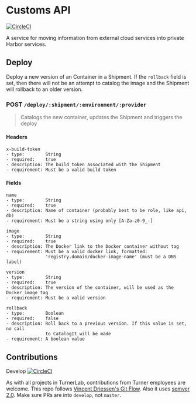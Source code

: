 # Customs API

[![CircleCI](https://circleci.com/gh/turnerlabs/customs-api/tree/master.svg?style=svg)](https://circleci.com/gh/turnerlabs/customs-api/tree/master)

A service for moving information from external cloud services into private Harbor services.


## Deploy

Deploy a new version of an Container in a Shipment. If the `rollback` field is set, then there will
not be an attempt to catalog the image and the Shipment will rollback to an older version.


### POST `/deploy/:shipment/:environment/:provider`

> Catalogs the new container, updates the Shipment and triggers the deploy

#### Headers

```
x-build-token
- type:        String
- required:    true
- description: The build token associated with the Shipment
- requirement: Must be a valid build token
```


#### Fields

```
name
- type:        String
- required:    true
- description: Name of container (probably best to be role, like api, db)
- requirement: Must be a string using only [A-Za-z0-9_-]

image
- type:        String
- required:    true
- description: The Docker link to the Docker container without tag
- requirement: Must be a valid docker link, formatted:
               'registry.domain/docker-image-name' (must be a DNS label)

version
- type:        String
- required:    true
- description: The version of the container, will be used as the Docker image tag
- requirement: Must be a valid version

rollback
- type:        Boolean
- required:    false
- description: Roll back to a previous version. If this value is set, no call
               to CatalogIt will be made
- requirement: A boolean value
```


## Contributions

Develop [![CircleCI](https://circleci.com/gh/turnerlabs/customs-api/tree/develop.svg?style=svg)](https://circleci.com/gh/turnerlabs/customs-api/tree/develop)

As with all projects in TurnerLab, contributions from Turner employees are welcome. This repo follows
[Vincent Driessen's Git Flow](http://nvie.com/posts/a-successful-git-branching-model/). Also it uses
[semver 2.0](http://semver.org/spec/v2.0.0.html). Make sure PRs are into `develop`, not `master`.
